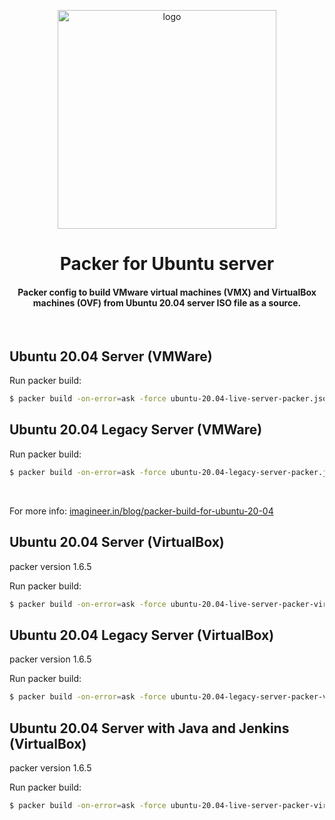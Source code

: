 <div align="center">
    <img src="https://imagineer.in/assets/img/posts/packer-ubuntu.png" alt="logo" width="350px" style="margin-top: 1em">
    <h1>Packer for Ubuntu server</h1>
    <h4>Packer config to build VMware virtual machines (VMX) and VirtualBox machines (OVF) from Ubuntu 20.04 server ISO file as a source.</h4>
</div><br>

## Ubuntu 20.04 Server (VMWare)

Run packer build:

```bash
$ packer build -on-error=ask -force ubuntu-20.04-live-server-packer.json
```


## Ubuntu 20.04 Legacy Server (VMWare)

Run packer build:
```bash
$ packer build -on-error=ask -force ubuntu-20.04-legacy-server-packer.json
```
<br>

For more info: [imagineer.in/blog/packer-build-for-ubuntu-20-04](https://imagineer.in/blog/packer-build-for-ubuntu-20-04/)


## Ubuntu 20.04 Server (VirtualBox)
packer version 1.6.5

Run packer build:

```bash
$ packer build -on-error=ask -force ubuntu-20.04-live-server-packer-virtualbox.json
```

## Ubuntu 20.04 Legacy Server (VirtualBox)
packer version 1.6.5

Run packer build:

```bash
$ packer build -on-error=ask -force ubuntu-20.04-legacy-server-packer-virtualbox.json
```

## Ubuntu 20.04 Server with Java and Jenkins (VirtualBox)
packer version 1.6.5

Run packer build:

```bash
$ packer build -on-error=ask -force ubuntu-20.04-live-server-packer-virtualbox-jenkins.json
```
